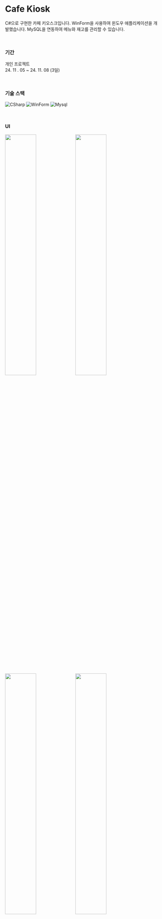 # Cafe Kiosk
C#으로 구현한 카페 키오스크입니다. WinForm을 사용하여 윈도우 애플리케이션을 개발했습니다. MySQL을 연동하여 메뉴와 재고를 관리할 수 있습니다. 

<br>


### 기간
개인 프로젝트<br>
24. 11 . 05 ~ 24. 11. 08 (3일)
   
<br>

### 기술 스택
![CSharp](https://img.shields.io/badge/CSharp-6C47FF?style=flat&logo=Cplusplus&logoColor=white)
![WinForm](https://img.shields.io/badge/WinForm-000000?style=flat&logo=&logoColor=white)
![Mysql](https://img.shields.io/badge/MySQL-4479A1?style=flat&logo=mysql&logoColor=white)



<br>

### UI
<p align="left">
  <img src="https://github.com/user-attachments/assets/e6e8ab40-1464-4710-a934-65711449a009" width="45%" />
  <img src="https://github.com/user-attachments/assets/9f07b754-4be2-40dd-a452-b3ecb17733bb" width="45%" />
</p>

<p align="left">
  <img src="https://github.com/user-attachments/assets/05faddd5-437e-4c54-958f-6bddb805ef00" width="45%" />
  <img src="https://github.com/user-attachments/assets/d55401b6-ab60-4572-92e3-bc3befff89a5" width="45%" />
</p>
* 각 음료 사진의 출처는 https://www.banapresso.com 입니다. 


<br>
<br>


```csharp
// MenuItem

namespace Coffee_Kiosk
{
    public partial class MenuItem : UserControl
    {

        public delegate void AddDrinkHandler(Drink drink);
        public event AddDrinkHandler addDrink;

// ...


        private void MenuItem_Click(object sender, EventArgs e)
        {
            ShadowForm shadow = new ShadowForm();
            shadow.Show();

            Drink drink = new Drink();
            drink.Idx = this.drinkInfo.Idx;
            drink.Name = this.drinkInfo.Name;
            drink.Price = this.drinkInfo.Price;
            drink.DrinkImage = Pic_drink;
            drink.Desc = this.drinkInfo.Description;

            SelectOptionForm selectOptionForm = new SelectOptionForm(drink);
            selectOptionForm.addDrink += AddDrink;

            // shadow 창 누르면 둘 다 꺼짐
            shadow.Click += (s, args) => { 
                selectOptionForm.Dispose();
                shadow.Dispose();
            };

            // selectoptionform이 꺼지면 shadow도 꺼짐
            selectOptionForm.FormClosed += (s, args) => shadow.Dispose();
            selectOptionForm.Show();

        }

        private void AddDrink(Drink drink)
        {
            addDrink.Invoke(drink);
        }

    }
}
```

```csharp
// SelectOptionForm

namespace Coffee_Kiosk.View
{
    public partial class SelectOptionForm : Form
    {
        Drink drink;
        MenuRepository menuRepository = new MenuRepository();
        int selectDrinkPrice;

        public delegate void AddDrinkHandler(Drink drink);
        public event AddDrinkHandler addDrink;

        public SelectOptionForm(Drink drink)
        {
            InitializeComponent();
            this.drink = drink;
            this.selectDrinkPrice = drink.Price;
            
        }


        private void btn_add_Click(object sender, EventArgs e)
        {
            addDrink.Invoke(drink);
            this.Close();
        }
    }
}
```
메인 폼인 <code>SellForm</code>에서 음료 하나를 표시하는 Controls인 <code>MenuItem</code>를 생성합니다.
<code>MenuItem</code>에서는 옵션을 선택하는 Controls인 <code>selectOptionForm</code>를 생성합니다.
이때 메뉴가 추가되면 메인 폼인 <code>SellForm</code>의 하단 panel에 추가된 메뉴가 표시되어야 하기 때문에, 하위 폼에서 상위 폼을 수정하기 위하여 `delegate`와 `invoke()` 함수를 사용했습니다.


<br>

### ERD
![ERD](https://github.com/user-attachments/assets/5e21c00f-7e02-4e10-ae8a-96cf8b24ba4f)

<br>

### 아키텍쳐
<img width="600" alt="image" src="https://github.com/user-attachments/assets/fc1accaa-e03e-423b-aac4-130ac0eb1480">


1. window에서 애플리케이션이 실행됩니다.
2. <code>Application.Run()</code>으로 메시지 루프를 실행합니다.
3. 메시지 루프는 Controls(button, label, 사용자 정의 controls 등)가 발생시킨 이벤트를 큐에 저장했다가, 처리할 이벤트 핸들러로 라우팅합니다.
4. 이벤트 핸들러가 로직을 처리합니다. 이때 DB에 접근하거나 요소가 변경되는 등의 작업이 수행됩니다.

<br>



